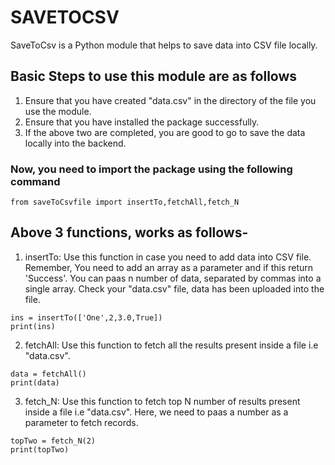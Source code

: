# SAVETOCSV
SaveToCsv is a Python module that helps to save data into CSV file locally.  

## Basic Steps to use this module are as follows
1. Ensure that you have created "data.csv" in the directory of the file you use the module.
2. Ensure that you have installed the package successfully.
3. If the above two are completed, you are good to go to save the data locally into the backend.

### Now, you need to import the package using the following command
```
from saveToCsvfile import insertTo,fetchAll,fetch_N
```

## Above 3 functions, works as follows-
1. insertTo: Use this function in case you need to add data into CSV file. Remember, You need to add an array as a parameter and if this return 'Success'. You can paas n number of data, separated by commas into a single array. Check your "data.csv" file, data has been uploaded into the file. 
```
ins = insertTo(['One',2,3.0,True])
print(ins)
```

2. fetchAll: Use this function to fetch all the results present inside a file i.e "data.csv".
```
data = fetchAll()
print(data)
```

3. fetch_N: Use this function to fetch top N number of results present inside a file i.e "data.csv". Here, we need to paas a number as a parameter to fetch records. 
```
topTwo = fetch_N(2)
print(topTwo)
```
